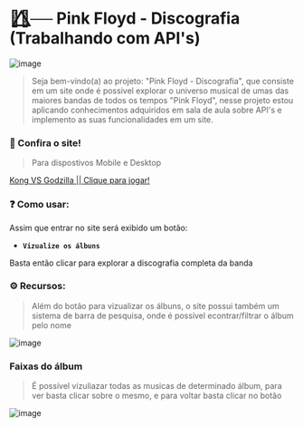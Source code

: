 # 🏳️‍🌈⃤── Pink Floyd - Discografia (Trabalhando com API's)
![image](https://github.com/henriqueflorentino/consumindo_api/assets/94813609/a87fd9d8-d441-4f92-b8db-f4db8e1c2172)
>Seja bem-vindo(a) ao projeto: "Pink Floyd - Discografia", que consiste em um site onde é possivel explorar o universo musical de umas das maiores bandas de todos os tempos "Pink Floyd", nesse projeto estou aplicando conhecimentos adquiridos em sala de aula sobre API's e implemento as suas funcionalidades em um site.

### 🔗 Confira o site!
> Para dispostivos Mobile e Desktop

[Kong VS Godzilla || Clique para jogar!](https://kongvsgodzilla.netlify.app/)

### ❓ Como usar:

Assim que entrar no site será exibido um botão:

* **` Vizualize os álbuns `** 

Basta então clicar para explorar a discografia completa da banda

### ⚙️ Recursos:

>Além do botão para vizualizar os álbuns, o site possui também um sistema de barra de pesquisa, onde é possivel econtrar/filtrar o álbum pelo nome

![image](https://github.com/henriqueflorentino/consumindo_api/assets/94813609/89945522-7a22-4972-8919-719180abfbd1)


### Faixas do álbum
>É possível vizuliazar todas as musicas de determinado álbum, para ver basta clicar sobre o mesmo, e para voltar basta clicar no botão

![image](https://github.com/henriqueflorentino/consumindo_api/assets/94813609/6f69697d-83b0-42f3-bdbc-b134b0f8e7e5)


